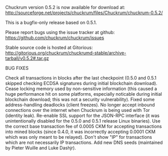 Chuckrum version 0.5.2 is now available for download at:
http://sourceforge.net/projects/chuckrum/files/Chuckrum/chuckrum-0.5.2/

This is a bugfix-only release based on 0.5.1.

Please report bugs using the issue tracker at github:
https://github.com/chuckrum/chuckrum/issues

Stable source code is hosted at Gitorious:
http://gitorious.org/chuckrum/chuckrumd-stable/archive-tarball/v0.5.2#.tar.gz

BUG FIXES

Check all transactions in blocks after the last checkpoint (0.5.0 and 0.5.1 skipped checking ECDSA signatures during initial blockchain download).
Cease locking memory used by non-sensitive information (this caused a huge performance hit on some platforms, especially noticable during initial blockchain download; this was
not a security vulnerability).
Fixed some address-handling deadlocks (client freezes).
No longer accept inbound connections over the internet when Chuckrum is being used with Tor (identity leak).
Re-enable SSL support for the JSON-RPC interface (it was unintentionally disabled for the 0.5.0 and 0.5.1 release Linux binaries).
Use the correct base transaction fee of 0.0005 CKM for accepting transactions into mined blocks (since 0.4.0, it was incorrectly accepting 0.0001 CKM which was only meant to be relayed).
Don't show "IP" for transactions which are not necessarily IP transactions.
Add new DNS seeds (maintained by Pieter Wuille and Luke Dashjr).
